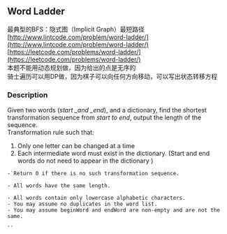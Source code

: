 ## Word Ladder

最典型的BFS：隐式图（Implicit Graph）最短路径  
[http://www.lintcode.com/problem/word-ladder/](http://www.lintcode.com/problem/word-ladder/)  
[https://leetcode.com/problems/word-ladder/](https://leetcode.com/problems/word-ladder/)  
本题不能用动态规划做，因为给出的点是无序的  
骑士遍历可以用DP做，因为棋子可以向任何方向移动，可以写出状态转移方程

### Description

Given two words \(_start \_and \_end_\), and a dictionary, find the shortest transformation sequence from _start to end_, output the length of the sequence.  
Transformation rule such that:

1. Only one letter can be changed at a time
2. Each intermediate word must exist in the dictionary. \(Start and end words do not need to appear in the dictionary \)

```
- Return 0 if there is no such transformation sequence.

- All words have the same length.

- All words contain only lowercase alphabetic characters.
- You may assume no duplicates in the word list.
- You may assume beginWord and endWord are non-empty and are not the same.

``

